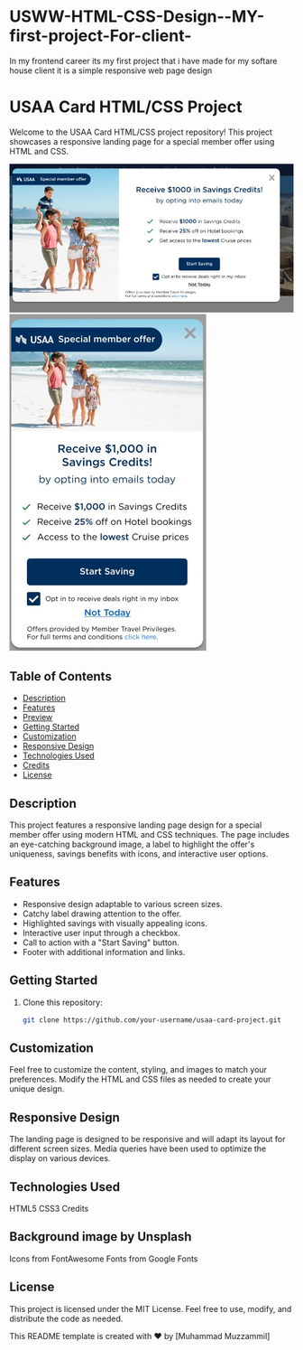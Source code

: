 # USWW-HTML-CSS-Design--MY-first-project-For-client-
In my frontend career its my first project that i have made for my softare house client it is a simple responsive web page design
# USAA Card HTML/CSS Project

Welcome to the USAA Card HTML/CSS project repository! This project showcases a responsive landing page for a special member offer using HTML and CSS.

![Project Preview](./images/Image.jpg)
![Project Preview](./images/imageMb.jpg)

## Table of Contents

- [Description](#description)
- [Features](#features)
- [Preview](#preview)
- [Getting Started](#getting-started)
- [Customization](#customization)
- [Responsive Design](#responsive-design)
- [Technologies Used](#technologies-used)
- [Credits](#credits)
- [License](#license)

## Description

This project features a responsive landing page design for a special member offer using modern HTML and CSS techniques. The page includes an eye-catching background image, a label to highlight the offer's uniqueness, savings benefits with icons, and interactive user options.

## Features

- Responsive design adaptable to various screen sizes.
- Catchy label drawing attention to the offer.
- Highlighted savings with visually appealing icons.
- Interactive user input through a checkbox.
- Call to action with a "Start Saving" button.
- Footer with additional information and links.


## Getting Started

1. Clone this repository:

   ```bash
   git clone https://github.com/your-username/usaa-card-project.git
## Customization
Feel free to customize the content, styling, and images to match your preferences. Modify the HTML and CSS files as needed to create your unique design.

## Responsive Design
The landing page is designed to be responsive and will adapt its layout for different screen sizes. Media queries have been used to optimize the display on various devices.

## Technologies Used
HTML5
CSS3
Credits
## Background image by Unsplash
Icons from FontAwesome
Fonts from Google Fonts
## License
This project is licensed under the MIT License. Feel free to use, modify, and distribute the code as needed.

This README template is created with ❤️ by [Muhammad Muzzammil]
